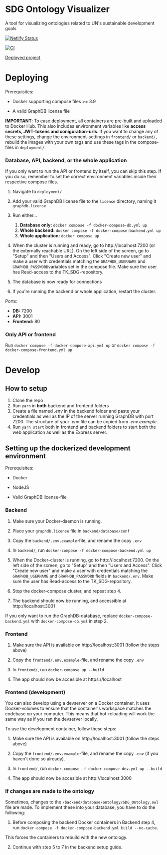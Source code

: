 # SDG Ontology Visualizer

A tool for visualizing ontologies related to UN's sustainable development goals

[![Netlify Status](https://api.netlify.com/api/v1/badges/ae7d5c8b-7978-4f95-9b6b-fd1b40d40616/deploy-status)](https://app.netlify.com/sites/epic-ardinghelli-d1ee4d/deploys)

[![CI](https://github.com/ntnu-informatikk-2021/SDG-ontology-visualizer/actions/workflows/main.yml/badge.svg)](https://github.com/ntnu-informatikk-2021/SDG-ontology-visualizer/actions/workflows/main.yml)

[Deployed project](https://epic-ardinghelli-d1ee4d.netlify.app/)

# Deploying

Prerequisites:

- Docker supporting compose files >= 3.9

- A valid GraphDB license file

**IMPORTANT**: To ease deployment, all containers are pre-built and uploaded to Docker Hub. This also includes environment variables like **access secrets, JWT-tokens and coniguration-urls**. If you want to change any of these settings, change the environment-settings in `frontend/` or `backend/`, rebuild the images with your own tags and use these tags in the compose-files in `deployment/`.

### Database, API, backend, or the whole application

If you only want to run the API or frontend by itself, you can skip this step. If you do so, remember to set the correct environment variables inside their respective compose files.

1. Navigate to `deployment/`

2. Add your valid GraphDB license file to the `license` directory, naming it `graphdb.license`

3. Run either...

   1. **Database only:** `docker compose -f docker-compose-db.yml up`
   2. **Whole backend:** `docker compose -f docker-compose-backend.yml up`
   3. **Whole application:** `docker compose up`

4. When the cluster is running and ready, go to http://localhost:7200 (or the externally reachable URL). On the left side of the screen, go to "Setup" and then "Users and Access". Click "Create new user" and make a user with credentials matching the `GRAPHDB_USERNAME` and `GRAPHDB_PASSWORD`variables set in the compose file. Make sure the user has Read-access to the TK_SDG-repository.

5. The database is now ready for connections

6. If you're running the backend or whole application, restart the cluster.

Ports:

- **DB:** 7200
- **API:** 3001
- **Frontend:** 80

### Only API or frontend

Run `docker compose -f docker-compose-api.yml up` or `docker compose -f docker-compose-frontend.yml up`

# Develop

## How to setup

1. Clone the repo
2. Run `yarn` in **both** backend and frontend folders
3. Create a file named _.env_ in the backend folder and paste your credentials as well as the IP of the server running GraphDB with port 7200. The structure of your _.env_ file can be copied from _.env.example_.
4. Run `yarn start` both in frontend and backend folders to start both the web application as well as the Express server.

## Setting up the dockerized development environment

Prerequisites:

- Docker

- NodeJS

- Valid GraphDB license-file

### Backend

1. Make sure your Docker-daemon is running.

2. Place your `graphdb.license` file in `backend/database/conf`

3. Copy the `backend/.env.example`-file, and rename the copy `.env`

4. In `backend/`, run `docker-compose -f docker-compose-backend.yml up`

5. When the Docker-cluster is running, go to http://localhost:7200. On the left side of the screen, go to "Setup" and then "Users and Access". Click "Create new user" and make a user with credentials matching the `GRAPHDB_USERNAME` and `GRAPHDB_PASSWORD` fields in `backend/.env`. Make sure the user has Read-access to the TK_SDG-repository.

6. Stop the docker-compose cluster, and repeat step 4.

7. The backend should now be running, and accessible at http://localhost:3001

If you only want to run the GraphDB-database, replace `docker-compose-backend.yml` with `docker-compose-db.yml` in step 2.

### Frontend

1. Make sure the API is available on http://localhost:3001 (follow the steps above)

2. Copy the `frontend/.env.example`-file, and rename the copy `.env`

3. In `frontend/`, run `docker-compose up --build`

4. The app should now be accesible at https://localhost

### Frontend (development)

You can also develop using a devserver on a Docker container. It uses Docker-volumes to ensure that the container's workspace matches the codebase on your computer. This means that hot-reloading will work the same way as if you ran the devserver locally.

To use the development container, follow these steps:

1. Make sure the API is available on http://localhost:3001 (follow the steps above)

2. Copy the `frontend/.env.example`-file, and rename the copy `.env` (if you haven't done so already).

3. In `frontend/`, run `docker-compose -f docker-compose-dev.yml up --build`

4. The app should now be accesible at http://localhost:3000

### If changes are made to the ontology

Sometimes, changes to the `/backend/database/ontology/SDG_Ontology.owl` file are made. To implement these into your database, you have to do the following:

1. Before composing the backend Docker containers in Backend step 4, run `docker-compose -f docker-compose-backend.yml build --no-cache`.

This forces the containers to rebuild with the new ontology.

2. Continue with step 5 to 7 in the backend setup guide.
